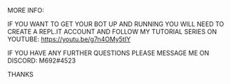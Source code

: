 MORE INFO:

IF YOU WANT TO GET YOUR BOT UP AND RUNNING YOU WILL NEED TO CREATE A REPL.IT ACCOUNT AND FOLLOW MY TUTORIAL SERIES ON YOUTUBE:
https://youtu.be/g7n4OMy5tIY

IF YOU HAVE ANY FURTHER QUESTIONS PLEASE MESSAGE ME ON DISCORD:
M692#4523

THANKS
